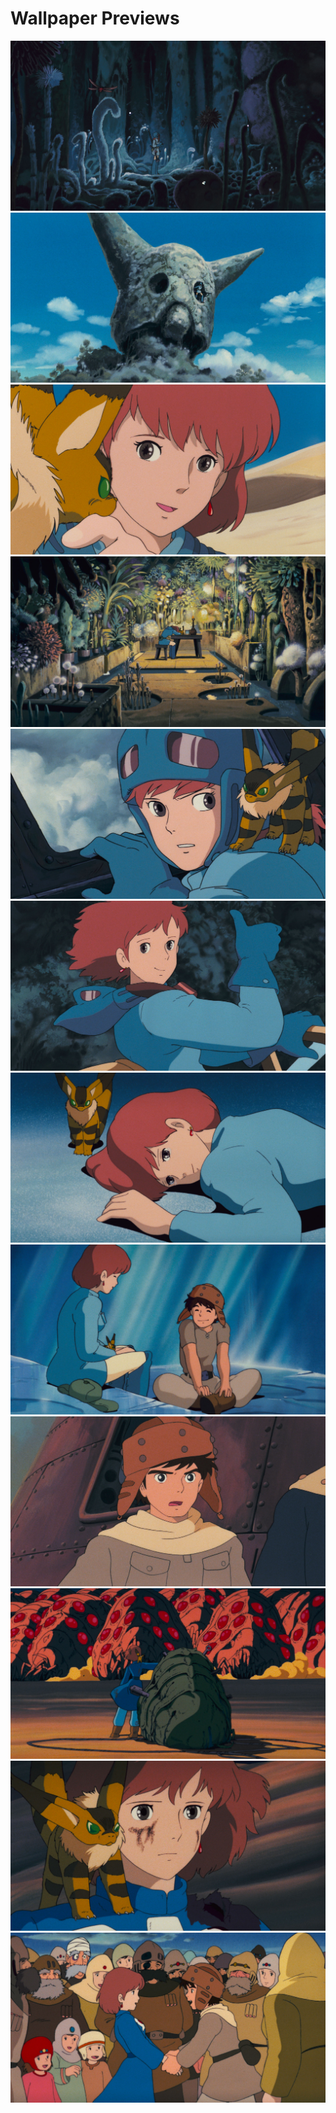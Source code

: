 # Wallpaper Previews

<img src="001-nausicaa.png" alt=""/>
<img src="002-nausicaa.png" alt=""/>
<img src="003-nausicaa.png" alt=""/>
<img src="004-nausicaa.png" alt=""/>
<img src="005-nausicaa.png" alt=""/>
<img src="006-nausicaa.png" alt=""/>
<img src="007-nausicaa.png" alt=""/>
<img src="008-nausicaa.png" alt=""/>
<img src="009-nausicaa.png" alt=""/>
<img src="010-nausicaa.png" alt=""/>
<img src="011-nausicaa.png" alt=""/>
<img src="012-nausicaa.png" alt=""/>
